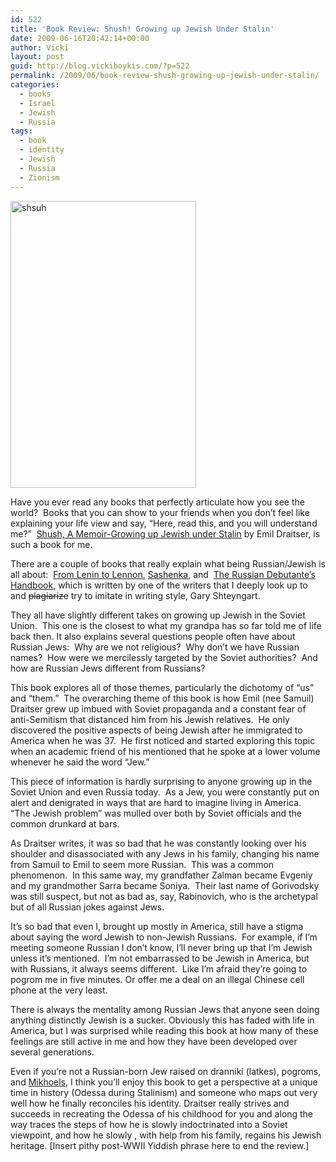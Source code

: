 ```yaml
---
id: 522
title: 'Book Review: Shush! Growing up Jewish Under Stalin'
date: 2009-06-16T20:42:14+00:00
author: Vicki
layout: post
guid: http://blog.vickiboykis.com/?p=522
permalink: /2009/06/book-review-shush-growing-up-jewish-under-stalin/
categories:
  - books
  - Israel
  - Jewish
  - Russia
tags:
  - book
  - identity
  - Jewish
  - Russia
  - Zionism
---
```

[<img class="aligncenter size-full wp-image-524" title="shsuh" src="http://blog.vickiboykis.com/wp-content/uploads/2009/06/shsuh.jpg" alt="shsuh" width="297" height="459" />](http://blog.vickiboykis.com/wp-content/uploads/2009/06/shsuh.jpg)

Have you ever read any books that perfectly articulate how you see the world?  Books that you can show to your friends when you don&#8217;t feel like explaining your life view and say, &#8220;Here, read this, and you will understand me?&#8221;  [Shush, A Memoir-Growing up Jewish under Stalin](http://www.amazon.com/Shush-Growing-Jewish-under-Stalin/dp/0520254465/ref=cm_srch_tsr_rtr) by Emil Draitser, is such a book for me.

There are a couple of books that really explain what being Russian/Jewish is all about:  [From Lenin to Lennon](http://www.amazon.com/Lenin-Lennon-Memoir-Russia-Sixties/dp/0151498253), [Sashenka](http://blog.vickiboykis.com/?p=348), and  [The Russian Debutante&#8217;s Handbook](http://www.amazon.com/Russian-Debutantes-Handbook-Gary-Shteyngart/dp/1573229881), which is written by one of the writers that I deeply look up to and <span style="text-decoration: line-through;">plagiarize</span> try to imitate in writing style, Gary Shteyngart.

They all have slightly different takes on growing up Jewish in the Soviet Union.  This one is the closest to what my grandpa has so far told me of life back then. It also explains several questions people often have about Russian Jews:  Why are we not religious?  Why don&#8217;t we have Russian names?  How were we mercilessly targeted by the Soviet authorities?  And how are Russian Jews different from Russians?

This book explores all of those themes, particularly the dichotomy of &#8220;us&#8221; and &#8220;them.&#8221;  The overarching theme of this book is how Emil (nee Samuil) Draitser grew up imbued with Soviet propaganda and a constant fear of  anti-Semitism that distanced him from his Jewish relatives.  He only discovered the positive aspects of being Jewish after he immigrated to America when he was 37.  He first noticed and started exploring this topic when an academic friend of his mentioned that he spoke at a lower volume whenever he said the word &#8220;Jew.&#8221;

This piece of information is hardly surprising to anyone growing up in the Soviet Union and even Russia today.  As a Jew, you were constantly put on alert and denigrated in ways that are hard to imagine living in America.  &#8220;The Jewish problem&#8221; was mulled over both by Soviet officials and the common drunkard at bars.

As Draitser writes, it was so bad that he was constantly looking over his shoulder and disassociated with any Jews in his family, changing his name from Samuil to Emil to seem more Russian.  This was a common phenomenon.  In this same way, my grandfather Zalman became Evgeniy and my grandmother Sarra became Soniya.  Their last name of Gorivodsky was still suspect, but not as bad as, say, Rabinovich, who is the archetypal but of all Russian jokes against Jews.

It&#8217;s so bad that even I, brought up mostly in America, still have a stigma about saying the word Jewish to non-Jewish Russians.  For example, if I&#8217;m meeting someone Russian I don&#8217;t know, I&#8217;ll never bring up that I&#8217;m Jewish unless it&#8217;s mentioned.  I&#8217;m not embarrassed to be Jewish in America, but with Russians, it always seems different.  Like I&#8217;m afraid they&#8217;re going to pogrom me in five minutes. Or offer me a deal on an illegal Chinese cell phone at the very least.

There is always the mentality among Russian Jews that anyone seen doing anything distinctly Jewish is a sucker. Obviously this has faded with life in America, but I was surprised while reading this book at how many of these feelings are still active in me and how they have been developed over several generations.

Even if you&#8217;re not a Russian-born Jew raised on dranniki (latkes), pogroms, and [Mikhoels](http://en.wikipedia.org/wiki/Solomon_Mikhoels), I think you&#8217;ll enjoy this book to get a perspective at a unique time in history (Odessa during Stalinism) and someone who maps out very well how he finally reconciles his identity. Draitser really strives and succeeds in recreating the Odessa of his childhood for you and along the way traces the steps of how he is slowly indoctrinated into a Soviet viewpoint, and how he slowly , with help from his family, regains his Jewish heritage. [Insert pithy post-WWII Yiddish phrase here to end the review.]